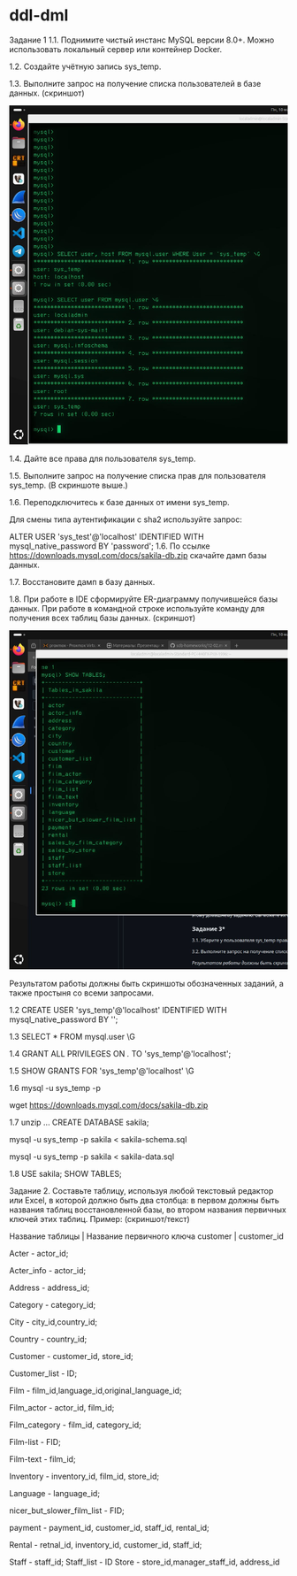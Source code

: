 # ddl-dml

Задание 1
1.1. Поднимите чистый инстанс MySQL версии 8.0+. Можно использовать локальный сервер или контейнер Docker.

1.2. Создайте учётную запись sys_temp.

1.3. Выполните запрос на получение списка пользователей в базе данных. (скриншот)

![1](https://github.com/AlexandeAbel/ddl-dml/blob/main/img/1.jpg)

1.4. Дайте все права для пользователя sys_temp.

1.5. Выполните запрос на получение списка прав для пользователя sys_temp. (В скриншоте выше.)

1.6. Переподключитесь к базе данных от имени sys_temp.

Для смены типа аутентификации с sha2 используйте запрос:

ALTER USER 'sys_test'@'localhost' IDENTIFIED WITH mysql_native_password BY 'password';
1.6. По ссылке https://downloads.mysql.com/docs/sakila-db.zip скачайте дамп базы данных.

1.7. Восстановите дамп в базу данных.

1.8. При работе в IDE сформируйте ER-диаграмму получившейся базы данных. При работе в командной строке используйте команду для получения всех таблиц базы данных. (скриншот)

![1](https://github.com/AlexandeAbel/ddl-dml/blob/main/img/2.jpg)

Результатом работы должны быть скриншоты обозначенных заданий, а также простыня со всеми запросами.

1.2
CREATE USER 'sys_temp'@'localhost' 
IDENTIFIED WITH mysql_native_password 
BY '';

1.3
SELECT * FROM mysql.user \G

1.4
GRANT ALL PRIVILEGES ON *.* TO 'sys_temp'@'localhost';

1.5
SHOW GRANTS FOR 'sys_temp'@'localhost' \G

1.6
mysql -u sys_temp -p

wget https://downloads.mysql.com/docs/sakila-db.zip

1.7 
unzip ...
CREATE DATABASE sakila;

mysql -u sys_temp -p sakila < sakila-schema.sql

mysql -u sys_temp -p sakila < sakila-data.sql

1.8
USE sakila;
SHOW TABLES;

Задание 2.
Составьте таблицу, используя любой текстовый редактор или Excel, в которой должно быть два столбца: в первом должны быть названия таблиц восстановленной базы, во втором названия первичных ключей этих таблиц. Пример: (скриншот/текст)

Название таблицы | Название первичного ключа
customer         | customer_id

Acter - actor_id;

Acter_info - actor_id;

Address - address_id;

Category - category_id;

City - city_id,country_id;

Country - country_id;

Customer - customer_id, store_id;

Customer_list - ID;

Film - film_id,language_id,original_language_id;

Film_actor - actor_id, film_id;

Film_category - film_id, category_id;

Film-list - FID;

Film-text - film_id;

Inventory - inventory_id, film_id, store_id;

Language - language_id;

nicer_but_slower_film_list - FID;

payment - payment_id, customer_id, staff_id, rental_id;

Rental - retnal_id, inventory_id, customer_id, staff_id;

Staff - staff_id;
Staff_list - ID
Store - store_id,manager_staff_id, address_id
